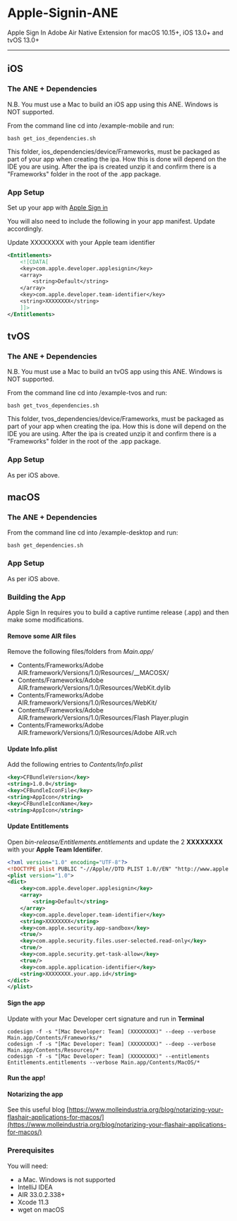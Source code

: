 # Apple-Signin-ANE 

Apple Sign In Adobe Air Native Extension for macOS 10.15+, iOS 13.0+ and tvOS 13.0+

-------------

## iOS

### The ANE + Dependencies

N.B. You must use a Mac to build an iOS app using this ANE. Windows is NOT supported.

From the command line cd into /example-mobile and run:

```shell
bash get_ios_dependencies.sh
```
This folder, ios_dependencies/device/Frameworks, must be packaged as part of your app when creating the ipa. How this is done will depend on the IDE you are using.
After the ipa is created unzip it and confirm there is a "Frameworks" folder in the root of the .app package.

### App Setup

Set up your app with [Apple Sign in](https://help.apple.com/developer-account/?lang=en#/devde676e696)

You will also need to include the following in your app manifest. Update accordingly.

Update XXXXXXXX with your Apple team identifier

```xml
<Entitlements>
    <![CDATA[
    <key>com.apple.developer.applesignin</key>
    <array>
        <string>Default</string>
    </array>
    <key>com.apple.developer.team-identifier</key>
    <string>XXXXXXXX</string>
    ]]>
</Entitlements>
```

## tvOS

### The ANE + Dependencies

N.B. You must use a Mac to build an tvOS app using this ANE. Windows is NOT supported.

From the command line cd into /example-tvos and run:

```shell
bash get_tvos_dependencies.sh
```

This folder, tvos_dependencies/device/Frameworks, must be packaged as part of your app when creating the ipa. How this is done will depend on the IDE you are using.
After the ipa is created unzip it and confirm there is a "Frameworks" folder in the root of the .app package.


### App Setup

As per iOS above.


## macOS

### The ANE + Dependencies

From the command line cd into /example-desktop and run:

```shell
bash get_dependencies.sh
```

### App Setup

As per iOS above.

### Building the App

Apple Sign In requires you to build a captive runtime release (.app) and then make some modifications.

#### Remove some AIR files

Remove the following files/folders from _Main.app/_

- Contents/Frameworks/Adobe AIR.framework/Versions/1.0/Resources/__MACOSX/
- Contents/Frameworks/Adobe AIR.framework/Versions/1.0/Resources/WebKit.dylib
- Contents/Frameworks/Adobe AIR.framework/Versions/1.0/Resources/WebKit/
- Contents/Frameworks/Adobe AIR.framework/Versions/1.0/Resources/Flash Player.plugin
- Contents/Frameworks/Adobe AIR.framework/Versions/1.0/Resources/Adobe AIR.vch

#### Update Info.plist

Add the following entries to _Contents/Info.plist_

```xml
<key>CFBundleVersion</key>
<string>1.0.0</string>
<key>CFBundleIconFile</key>
<string>AppIcon</string>
<key>CFBundleIconName</key>
<string>AppIcon</string>
```

#### Update Entitlements

Open _bin-release/Entitlements.entitlements_ and update the 2 **XXXXXXXX** with your **Apple Team Identiifer**.

```xml
<?xml version="1.0" encoding="UTF-8"?>
<!DOCTYPE plist PUBLIC "-//Apple//DTD PLIST 1.0//EN" "http://www.apple.com/DTDs/PropertyList-1.0.dtd">
<plist version="1.0">
<dict>
	<key>com.apple.developer.applesignin</key>
	<array>
		<string>Default</string>
	</array>
	<key>com.apple.developer.team-identifier</key>
	<string>XXXXXXXX</string>
	<key>com.apple.security.app-sandbox</key>
	<true/>
	<key>com.apple.security.files.user-selected.read-only</key>
	<true/>
	<key>com.apple.security.get-task-allow</key>
	<true/>
	<key>com.apple.application-identifier</key>
	<string>XXXXXXXX.your.app.id</string>
</dict>
</plist>
```

#### Sign the app

Update with your Mac Developer cert signature and run in **Terminal**

```shell
codesign -f -s "[Mac Developer: Team] (XXXXXXXX)" --deep --verbose Main.app/Contents/Frameworks/*
codesign -f -s "[Mac Developer: Team] (XXXXXXXX)" --deep --verbose Main.app/Contents/Resources/*
codesign -f -s "[Mac Developer: Team] (XXXXXXXX)" --entitlements Entitlements.entitlements --verbose Main.app/Contents/MacOS/*
```

#### Run the app!

#### Notarizing the app
See this useful blog
[https://www.molleindustria.org/blog/notarizing-your-flashair-applications-for-macos/](https://www.molleindustria.org/blog/notarizing-your-flashair-applications-for-macos/)


### Prerequisites

You will need:
- a Mac. Windows is not supported
- IntelliJ IDEA
- AIR 33.0.2.338+
- Xcode 11.3
- wget on macOS
